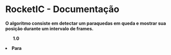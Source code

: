 # RocketIC - Documentação

<strong> O algoritmo consiste em detectar um paraquedas em queda e mostrar sua posição durante um intervalo de frames. </strong>

<ol><b>1.0<b></ol>
  <li>Para</li> 
